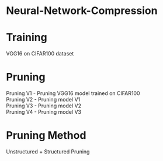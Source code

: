 # Neural-Network-Compression

# Training
VGG16 on CIFAR100 dataset

# Pruning
Pruning V1 - Pruning VGG16 model trained on CIFAR100 \
Pruning V2 - Pruning model V1 \
Pruning V3 - Pruning model V2 \
Pruning V4 - Pruning model V3

# Pruning Method
Unstructured + Structured Pruning
